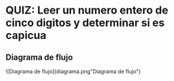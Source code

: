 # QUIZ: Leer un numero entero de cinco digitos y determinar si es capicua

## Diagrama de flujo

![Diagrama de flujo](diagrama.png"Diagrama de flujo")